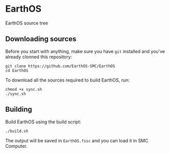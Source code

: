 # EarthOS
EarthOS source tree
## Downloading sources
Before you start with anything, make sure you have `git` installed and you've already clonned this repository:
```
git clone https://github.com/EarthOS-SMC/EarthOS
cd EarthOS
```
To download all the sources required to build EarthOS, run:
```
chmod +x sync.sh
./sync.sh
```
## Building
Build EarthOS using the build script:
```
./build.sh
```
The output will be saved in `EarthOS.fssc` and you can load it in SMC Computer.
